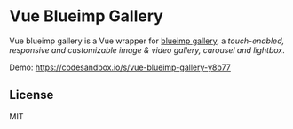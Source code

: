 # Vue Blueimp Gallery

Vue blueimp gallery is a Vue wrapper for [blueimp gallery](https://github.com/blueimp/Gallery), a _touch-enabled, responsive and customizable image & video gallery, carousel and lightbox_.

Demo: https://codesandbox.io/s/vue-blueimp-gallery-y8b77

## License

MIT
